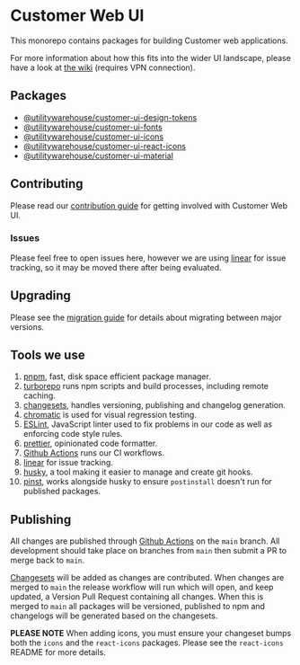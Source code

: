 # Customer Web UI

This monorepo contains packages for building Customer web applications.

For more information about how this fits into the wider UI landscape, please
have a look at [the wiki](https://wiki.prod.uw.systems/en/Technology/ui-development)
(requires VPN connection).

## Packages

- [@utilitywarehouse/customer-ui-design-tokens](packages/design-tokens)
- [@utilitywarehouse/customer-ui-fonts](packages/fonts)
- [@utilitywarehouse/customer-ui-icons](packages/icons)
- [@utilitywarehouse/customer-ui-react-icons](packages/react-icons)
- [@utilitywarehouse/customer-ui-material](packages/material)

## Contributing

Please read our [contribution guide](CONTRIBUTING.md) for getting involved with
Customer Web UI.

### Issues

Please feel free to open issues here, however we are using
[linear](https://linear.app/utilitywarehouse/team/CWUI/all) for issue tracking,
so it may be moved there after being evaluated.

## Upgrading

Please see the [migration guide](MIGRATION_GUIDE.md) for details about migrating between major
versions.

## Tools we use

1. [pnpm](https://pnpm.io/), fast, disk space efficient package manager.
1. [turborepo](https://turborepo.org/) runs npm scripts and build processes, including remote caching.
1. [changesets](https://github.com/changesets/changesets), handles versioning, publishing and changelog generation.
1. [chromatic](https://www.chromatic.com/) is used for visual regression testing.
1. [ESLint](https://eslint.org/), JavaScript linter used to fix problems in our code as well as enforcing code style rules.
1. [prettier](https://prettier.io/), opinionated code formatter.
1. [Github Actions](https://github.com/utilitywarehouse/customer-web-ui/actions) runs our CI workflows.
1. [linear](https://linear.app/utilitywarehouse/team/CWUI/all) for issue tracking.
1. [husky](https://typicode.github.io/husky/#/), a tool making it easier to manage and create git hooks.
1. [pinst](https://github.com/typicode/pinst), works alongside husky to ensure `postinstall` doesn't run for published packages.

## Publishing

All changes are published through [Github Actions](https://github.com/features/actions) on the
`main` branch. All development should take place on branches from `main` then
submit a PR to merge back to `main`.

[Changesets](https://github.com/changesets/changesets/blob/main/docs/adding-a-changeset.md)
will be added as changes are contributed. When changes are merged to `main` the
release workflow will run which will open, and keep updated, a Version Pull
Request containing all changes. When this is merged to `main` all packages will
be versioned, published to npm and changelogs will be generated based on the
changesets.

**PLEASE NOTE** When adding icons, you must ensure your changeset bumps both the
`icons` and the `react-icons` packages. Please see the `react-icons` README for
more details.

